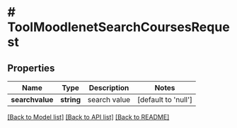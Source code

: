 # # ToolMoodlenetSearchCoursesRequest

## Properties

Name | Type | Description | Notes
------------ | ------------- | ------------- | -------------
**searchvalue** | **string** | search value | [default to 'null']

[[Back to Model list]](../../README.md#models) [[Back to API list]](../../README.md#endpoints) [[Back to README]](../../README.md)

